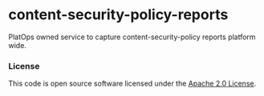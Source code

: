 
# content-security-policy-reports

PlatOps owned service to capture content-security-policy reports platform wide.

### License

This code is open source software licensed under the [Apache 2.0 License]("http://www.apache.org/licenses/LICENSE-2.0.html").